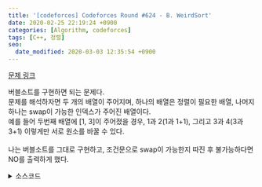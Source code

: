 ```yaml
---
title: '[codeforces] Codeforces Round #624 - B. WeirdSort'
date: 2020-02-25 22:19:24 +0900
categories: [Algorithm, codeforces]
tags: [C++, 정렬]
seo:
  date_modified: 2020-03-03 12:35:54 +0900
---
```


[문제 링크](http://codeforces.com/contest/1311/problem/B)

버블소트를 구현하면 되는 문제다.<br>
문제를 해석하자면 두 개의 배열이 주어지며, 하나의 배열은 정렬이 필요한 배열, 나머지 하나는 swap이 가능한 인덱스가 주어진 배열이다.<br>
예를 들어 두번째 배열에 [1, 3]이 주어졌을 경우, 1과 2(1과 1+1), 그리고 3과 4(3과 3+1) 이렇게만 서로 원소를 바꿀 수 있다.<br><br>
나는 버블소트를 그대로 구현하고, 조건문으로 swap이 가능한지 따진 후 불가능하다면 NO를 출력하게 했다.

<details>
  <summary> 소스코드 </summary>
    <div markdown="1">

```c++

#include <iostream>
#include <limits.h>
#include <algorithm>
#include <functional>
#include <vector>
#include <string.h>
#include <ctype.h>
#include <cmath>
#include <queue>
#include <stack>
#include <string>
#include <set>
#include <map>
using namespace std;
typedef tuple<int, int, int> T;
typedef pair<int, int> PII;
 
int main(void) {
	int t, n, m, a[105], dest[105];
	
	scanf("%d", &t);
	for (int T = 0; T < t; T++) {
		int aa;
		bool ck = true;
		bool p[105] = { false };
		scanf("%d %d", &n, &m);
		for (int i = 0; i < n; i++)
			scanf("%d", a + i);
		for (int i = 0; i < m; i++) {
			scanf("%d", &aa);
			p[aa-1] = true;
		}
 
		for (int j = 0; j < n - 1; j++) {
			for (int i = 0; i < n - 1; i++) {
				if (a[i] > a[i + 1]) {
					if (p[i]) swap(a[i], a[i + 1]);
					else {
						ck = false;
						break;
					}
				}
			}
		}
 
		for (int i = 0; i < n - 1; i++) {
			if (a[i] > a[i + 1]) {
				ck = false;
				break;
			}
		}
 
		printf("%s\n", ck ? "YES" : "NO");
	}
 
 
	return 0;
}
```

</div>
</details>